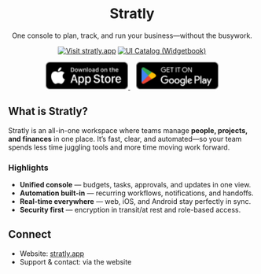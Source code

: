 <h1 align="center">Stratly</h1>
<p align="center">One console to plan, track, and run your business—without the busywork.</p>

<p align="center">
  <a href="https://stratly.app"><img alt="Visit stratly.app" src="https://img.shields.io/badge/stratly.app-000?style=for-the-badge&logo=firefox-browser&logoColor=white"></a>
  <a href="https://widgetbook.stratly.app"><img alt="UI Catalog (Widgetbook)" src="https://img.shields.io/badge/UI%20Catalog-1d4ed8?style=for-the-badge"></a>
</p>

<p align="center">
  <!-- App Store / Play badges — keep heights identical -->
  <a href="https://apps.apple.com/app/idXXXXXXXXX">
    <img alt="Download on the App Store" height="56"
      src="./ios.png">
  </a>
  &nbsp;&nbsp;
  <a href="https://play.google.com/store/apps/details?id=app.stratly.console">
    <img alt="Get it on Google Play" height="56"
      src="./android.png">
  </a>
</p>

## What is Stratly?
Stratly is an all-in-one workspace where teams manage **people, projects, and finances** in one place. It’s fast, clear, and automated—so your team spends less time juggling tools and more time moving work forward.

### Highlights
- **Unified console** — budgets, tasks, approvals, and updates in one view.
- **Automation built-in** — recurring workflows, notifications, and handoffs.
- **Real-time everywhere** — web, iOS, and Android stay perfectly in sync.
- **Security first** — encryption in transit/at rest and role-based access.

## Connect
- Website: <a href="https://stratly.app">stratly.app</a>  
- Support & contact: via the website

